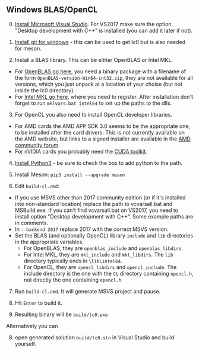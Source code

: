 ## Windows BLAS/OpenCL

0. [Install Microsoft Visual Studio](https://visualstudio.microsoft.com/). For VS2017 make sure the
   option "Desktop development with C++" is installed (you can add it later if not).

1. [Install git for windows](https://git-scm.com/download/win) - this can be used to get lc0 but is also
   needed for meson.

2. Install a BLAS library. This can be either OpenBLAS or Intel MKL.
*  For [OpenBLAS go here](http://www.openblas.net/), you need a binary package with a filename of the
   form `OpenBLAS-version-Win64-int32.zip`, they are not available for all versions, which you just unpack
   at a location of your choise (but not inside the lc0 directory).
*  For [Intel MKL go here](https://software.intel.com/en-us/mkl), where you need to register. After
   installation don't forget to run `mklvars.bat intel64` to set up the paths to the dlls.

3. For OpenCL you also need to install OpenCL developer libraries.
*  For AMD cards the AMD APP SDK 3.0 seems to be the appropriate one, to be installed after the card drivers.
   This is not currently available on the AMD website, but links to a signed installer are available in the
   [AMD community forum](https://community.amd.com/thread/222855).
*  For nVIDIA cards you probably need the [CUDA toolkit](https://developer.nvidia.com/cuda-downloads).

4. [Install Python3](https://www.python.org/) - be sure to check the box to add python to the path.

5. Install Meson: `pip3 install --upgrade meson`

6. Edit `build-cl.cmd`:
*  If you use MSVS other than 2017 community edition (or if it's installed into non-standard location)
   replace the path to vcvarsall.bat and MSBuild.exe. If you can't find vcvarsall.bat on VS2017, you
   need to install option "Desktop development with C++". Some example paths are in comments.
*  In `--backend 2017` replace 2017 with the correct MSVS version.
*  Set the BLAS (and optionally OpenCL) library `include` and `lib` directories in the appropriate
   variables.
    - For OpenBLAS, they are `openblas_include` and `openblas_libdirs`.
    - For Intel MKL, they are `mkl_include` and `mkl_libdirs`. The `lib` directory typically ends in
      `\lib\intel64`.
    - For OpenCL, they are `opencl_libdirs` and `opencl_include`. The include directory is the one with
      the `CL` directory containing `opencl.h`, not directly the one containing `opencl.h`.

7. Run `build-cl.cmd`. It will generate MSVS project and pause.

8. Hit `Enter` to build it.

9. Resulting binary will be `build/lc0.exe`

Alternatively you can

8. open generated solution `build/lc0.sln` in Visual Studio and build yourself.


